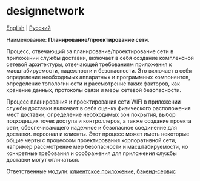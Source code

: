 # designnetwork

[English](designnetwork.md) | [Русский](designnetwork.ru.md)

Наименование: **Планирование/проектирование сети**.

Процесс, отвечающий за планирование/проектирование сети в приложении службы доставки, включает в себя создание комплексной сетевой архитектуры, отвечающей требованиям приложения к масштабируемости, надежности и безопасности. Это включает в себя определение необходимых аппаратных и программных компонентов, определение топологии сети и рассмотрение таких факторов, как хранение данных, протоколы связи и меры сетевой безопасности.

Процесс планирования и проектирования сети WIFI в приложении службы доставки включает в себя оценку физического расположения мест доставки, определение необходимых зон покрытия, выбор подходящих точек доступа и контроллеров, а также создание проекта сети, обеспечивающего надежное и безопасное соединение для доставки. персонал и клиенты. Этот процесс может иметь некоторые общие черты с процессом проектирования корпоративной сети, например рассмотрение мер безопасности и масштабируемости, но конкретные требования и соображения для приложения службы доставки могут отличаться.

Ответственные модули: [клиентское приложение](../../frontend/adminclient.ru.md), [бэкенд-сервис](../../backend/adminbackend.ru.md)
